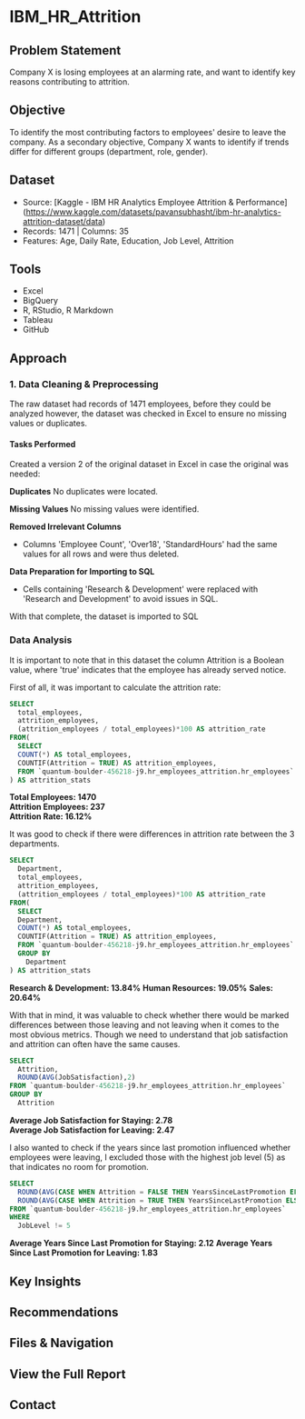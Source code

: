 # IBM_HR_Attrition

## Problem Statement
Company X is losing employees at an alarming rate, and want to identify key reasons contributing to attrition.

## Objective
To identify the most contributing factors to employees' desire to leave the company. As a secondary objective, Company X wants to identify if trends differ for different groups (department, role, gender).
    
## Dataset
- Source: [Kaggle - IBM HR Analytics Employee Attrition & Performance] (https://www.kaggle.com/datasets/pavansubhasht/ibm-hr-analytics-attrition-dataset/data)
- Records: 1471 | Columns: 35
- Features: Age, Daily Rate, Education, Job Level, Attrition

## Tools
- Excel
- BigQuery
- R, RStudio, R Markdown
- Tableau
- GitHub

## Approach

### 1. Data Cleaning & Preprocessing

The raw dataset had records of 1471 employees, before they could be analyzed however, the dataset was checked in Excel to ensure no missing values or duplicates.

#### Tasks Performed

Created a version 2 of the original dataset in Excel in case the original was needed:

**Duplicates**
No duplicates were located.

**Missing Values**
No missing values were identified.

**Removed Irrelevant Columns**
- Columns 'Employee Count', 'Over18', 'StandardHours' had the same values for all rows and were thus deleted.

**Data Preparation for Importing to SQL**
- Cells containing 'Research & Development' were replaced with 'Research and Development' to avoid issues in SQL.

With that complete, the dataset is imported to SQL

### Data Analysis

It is important to note that in this dataset the column Attrition is a Boolean value, where 'true' indicates that the employee has already served notice.

First of all, it was important to calculate the attrition rate:

```sql
SELECT
  total_employees,
  attrition_employees,
  (attrition_employees / total_employees)*100 AS attrition_rate
FROM(
  SELECT
  COUNT(*) AS total_employees,
  COUNTIF(Attrition = TRUE) AS attrition_employees,
  FROM `quantum-boulder-456218-j9.hr_employees_attrition.hr_employees`
) AS attrition_stats
```

**Total Employees: 1470**  
**Attrition Employees: 237**  
**Attrition Rate: 16.12%**  

It was good to check if there were differences in attrition rate between the 3 departments.

```sql
SELECT
  Department,
  total_employees,
  attrition_employees,
  (attrition_employees / total_employees)*100 AS attrition_rate
FROM(
  SELECT
  Department,
  COUNT(*) AS total_employees,
  COUNTIF(Attrition = TRUE) AS attrition_employees,
  FROM `quantum-boulder-456218-j9.hr_employees_attrition.hr_employees`
  GROUP BY
    Department
) AS attrition_stats
```

**Research & Development: 13.84%**
**Human Resources: 19.05%**
**Sales: 20.64%**

With that in mind, it was valuable to check whether there would be marked differences between those leaving and not leaving when it comes to the most obvious metrics. Though we need to understand that job satisfaction and attrition can often have the same causes.

```sql
SELECT
  Attrition,
  ROUND(AVG(JobSatisfaction),2)
FROM `quantum-boulder-456218-j9.hr_employees_attrition.hr_employees`
GROUP BY
  Attrition
```

**Average Job Satisfaction for Staying: 2.78**  
**Average Job Satisfaction for Leaving: 2.47**

I also wanted to check if the years since last promotion influenced whether employees were leaving, I excluded those with the highest job level (5) as that indicates no room for promotion.

```sql
SELECT
  ROUND(AVG(CASE WHEN Attrition = FALSE THEN YearsSinceLastPromotion ELSE NULL END),2) AS no_attrition_employees_avg,
  ROUND(AVG(CASE WHEN Attrition = TRUE THEN YearsSinceLastPromotion ELSE NULL END),2) AS attrition_employees_avg
FROM `quantum-boulder-456218-j9.hr_employees_attrition.hr_employees`
WHERE
  JobLevel != 5
```

**Average Years Since Last Promotion for Staying: 2.12**
**Average Years Since Last Promotion for Leaving: 1.83**

## Key Insights

## Recommendations

## Files & Navigation

## View the Full Report

## Contact
